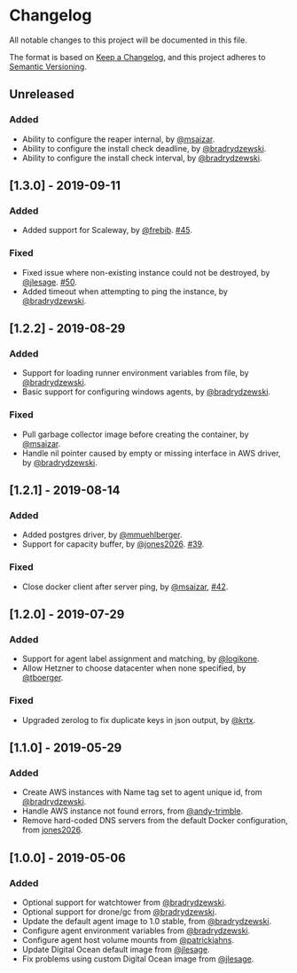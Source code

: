 # Changelog
All notable changes to this project will be documented in this file.

The format is based on [Keep a Changelog](https://keepachangelog.com/en/1.0.0/),
and this project adheres to [Semantic Versioning](https://semver.org/spec/v2.0.0.html).

## Unreleased
### Added
- Ability to configure the reaper internal, by [@msaizar](https://github.com/msaizar).
- Ability to configure the install check deadline, by [@bradrydzewski](https://github.com/bradrydzewski).
- Ability to configure the install check interval, by [@bradrydzewski](https://github.com/bradrydzewski).

## [1.3.0] - 2019-09-11
### Added

- Added support for Scaleway, by [@frebib](https://github.com/frebib). [#45](https://github.com/drone/autoscaler/pull/45).

### Fixed

- Fixed issue where non-existing instance could not be destroyed, by [@jlesage](https://github.com/jlesage). [#50](https://github.com/drone/autoscaler/pull/50).
- Added timeout when attempting to ping the instance, by [@bradrydzewski](https://github.com/bradrydzewski).

## [1.2.2] - 2019-08-29
### Added

- Support for loading runner environment variables from file, by [@bradrydzewski](https://github.com/bradrydzewski).
- Basic support for configuring windows agents, by [@bradrydzewski](https://github.com/bradrydzewski).

### Fixed

- Pull garbage collector image before creating the container, by [@msaizar](https://github.com/msaizar).
- Handle nil pointer caused by empty or missing interface in AWS driver, by [@bradrydzewski](https://github.com/bradrydzewski).

## [1.2.1] - 2019-08-14
### Added

- Added postgres driver, by [@mmuehlberger](https://github.com/mmuehlberger).
- Support for capacity buffer, by [@jones2026](https://github.com/jones2026). [#39](https://github.com/drone/autoscaler/pull/39).

### Fixed

- Close docker client after server ping, by [@msaizar](https://github.com/msaizar), [#42](https://github.com/drone/autoscaler/pull/42).

## [1.2.0] - 2019-07-29
### Added

- Support for agent label assignment and matching, by [@logikone](https://github.com/logikone).
- Allow Hetzner to choose datacenter when none specified, by [@tboerger](https://github.com/tboerger).

### Fixed

- Upgraded zerolog to fix duplicate keys in json output, by [@krtx](https://github.com/krtx).

## [1.1.0] - 2019-05-29
### Added

- Create AWS instances with Name tag set to agent unique id, from [@bradrydzewski](https://github.com/bradrydzewski).
- Handle AWS instance not found errors, from [@andy-trimble](https://github.com/andy-trimble).
- Remove hard-coded DNS servers from the default Docker configuration, from [jones2026](https://github.com/jones2026).

## [1.0.0] - 2019-05-06
### Added

- Optional support for watchtower from [@bradrydzewski](https://github.com/bradrydzewski).
- Optional support for drone/gc from [@bradrydzewski](https://github.com/bradrydzewski). 
- Update the default agent image to 1.0 stable, from [@bradrydzewski](https://github.com/bradrydzewski).
- Configure agent environment variables from [@bradrydzewski](https://github.com/bradrydzewski).
- Configure agent host volume mounts from [@patrickjahns](https://github.com/patrickjahns).
- Update Digital Ocean default image from [@jlesage](https://github.com/jlesage).
- Fix problems using custom Digital Ocean image from [@jlesage](https://github.com/jlesage).
